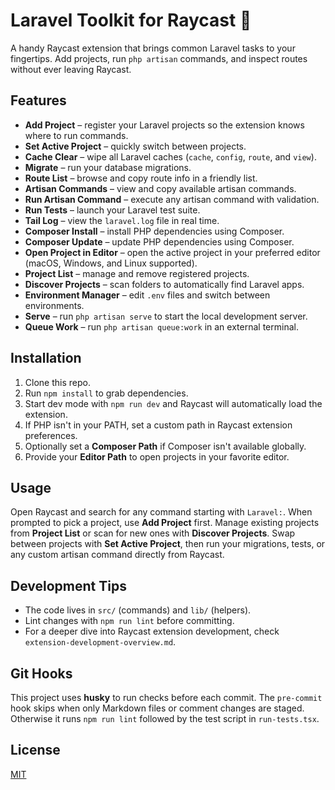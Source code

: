 # Laravel Toolkit for Raycast 🚀

A handy Raycast extension that brings common Laravel tasks to your fingertips. Add projects, run `php artisan` commands, and inspect routes without ever leaving Raycast.

## Features

- **Add Project** – register your Laravel projects so the extension knows where to run commands.
- **Set Active Project** – quickly switch between projects.
- **Cache Clear** – wipe all Laravel caches (`cache`, `config`, `route`, and `view`).
- **Migrate** – run your database migrations.
- **Route List** – browse and copy route info in a friendly list.
- **Artisan Commands** – view and copy available artisan commands.
- **Run Artisan Command** – execute any artisan command with validation.
- **Run Tests** – launch your Laravel test suite.
- **Tail Log** – view the `laravel.log` file in real time.
- **Composer Install** – install PHP dependencies using Composer.
- **Composer Update** – update PHP dependencies using Composer.
- **Open Project in Editor** – open the active project in your preferred editor (macOS, Windows, and Linux supported).
- **Project List** – manage and remove registered projects.
- **Discover Projects** – scan folders to automatically find Laravel apps.
- **Environment Manager** – edit `.env` files and switch between environments.
- **Serve** – run `php artisan serve` to start the local development server.
- **Queue Work** – run `php artisan queue:work` in an external terminal.

## Installation

1. Clone this repo.
2. Run `npm install` to grab dependencies.
3. Start dev mode with `npm run dev` and Raycast will automatically load the extension.
4. If PHP isn't in your PATH, set a custom path in Raycast extension preferences.
5. Optionally set a **Composer Path** if Composer isn't available globally.
6. Provide your **Editor Path** to open projects in your favorite editor.

## Usage


Open Raycast and search for any command starting with `Laravel:`. When prompted to pick a project, use **Add Project** first. Manage existing projects from **Project List** or scan for new ones with **Discover Projects**. Swap between projects with **Set Active Project**, then run your migrations, tests, or any custom artisan command directly from Raycast.

## Development Tips

- The code lives in `src/` (commands) and `lib/` (helpers).
- Lint changes with `npm run lint` before committing.
- For a deeper dive into Raycast extension development, check `extension-development-overview.md`.

## Git Hooks

This project uses **husky** to run checks before each commit. The `pre-commit` hook
skips when only Markdown files or comment changes are staged. Otherwise it runs
`npm run lint` followed by the test script in `run-tests.tsx`.

## License

[MIT](https://opensource.org/licenses/MIT)
